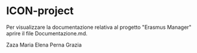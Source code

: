 # ICON-project
Per visualizzare la documentazione relativa al progetto "Erasmus Manager" aprire il file Documentazione.md. 

Zaza Maria Elena 
Perna Grazia
